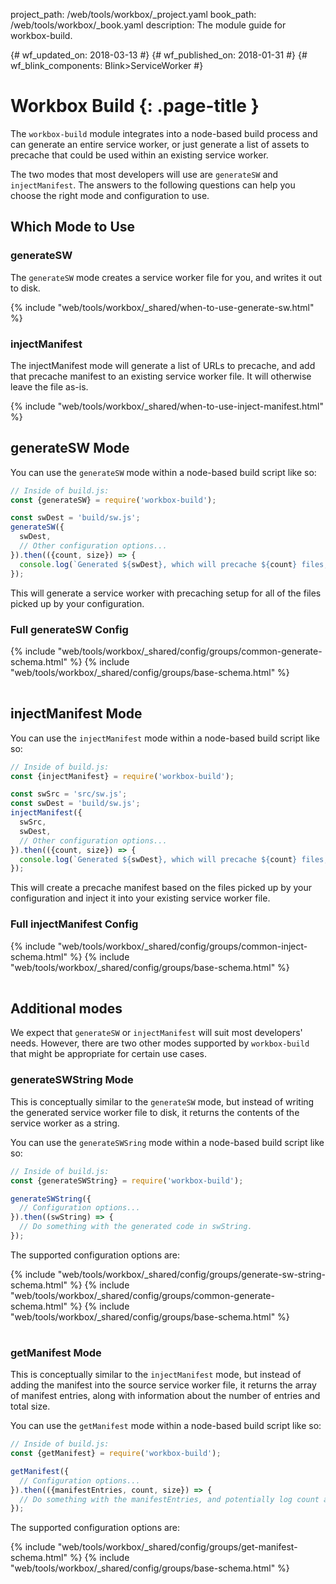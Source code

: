 project_path: /web/tools/workbox/_project.yaml
book_path: /web/tools/workbox/_book.yaml
description: The module guide for workbox-build.

{# wf_updated_on: 2018-03-13 #}
{# wf_published_on: 2018-01-31 #}
{# wf_blink_components: Blink>ServiceWorker #}

# Workbox Build {: .page-title }

The `workbox-build` module integrates into a node-based build process and can generate an entire
service worker, or just generate a list of assets to precache that could be used within an existing
service worker.

The two modes that most developers will use are `generateSW` and `injectManifest`. The answers to
the following questions can help you choose the right mode and configuration to use.

## Which Mode to Use

### generateSW

The `generateSW` mode creates a service worker file for you, and writes it out to disk.

{% include "web/tools/workbox/_shared/when-to-use-generate-sw.html" %}

### injectManifest

The injectManifest mode will generate a list of URLs to precache, and add that precache manifest to
an existing service worker file. It will otherwise leave the file as-is.

{% include "web/tools/workbox/_shared/when-to-use-inject-manifest.html" %}

## generateSW Mode

You can use the `generateSW` mode within a node-based build script like so:

```javascript
// Inside of build.js:
const {generateSW} = require('workbox-build');

const swDest = 'build/sw.js';
generateSW({
  swDest,
  // Other configuration options...
}).then(({count, size}) => {
  console.log(`Generated ${swDest}, which will precache ${count} files, totaling ${size} bytes.`);
});
```

This will generate a service worker with precaching setup for all of the files picked up by your
configuration.

### Full generateSW Config

<table class="responsive">
  <tbody>
{% include "web/tools/workbox/_shared/config/groups/common-generate-schema.html" %}
{% include "web/tools/workbox/_shared/config/groups/base-schema.html" %}
  </tbody>
</table>

## injectManifest Mode

You can use the `injectManifest` mode within a node-based build script like so:

```javascript
// Inside of build.js:
const {injectManifest} = require('workbox-build');

const swSrc = 'src/sw.js';
const swDest = 'build/sw.js';
injectManifest({
  swSrc,
  swDest,
  // Other configuration options...
}).then(({count, size}) => {
  console.log(`Generated ${swDest}, which will precache ${count} files, totaling ${size} bytes.`);
});
```

This will create a precache manifest based on the files picked up by your configuration and inject
it into your existing service worker file.

### Full injectManifest Config

<table class="responsive">
  <tbody>
{% include "web/tools/workbox/_shared/config/groups/common-inject-schema.html" %}
{% include "web/tools/workbox/_shared/config/groups/base-schema.html" %}
  </tbody>
</table>

## Additional modes

We expect that `generateSW` or `injectManifest` will suit most developers' needs. However, there are
two other modes supported by `workbox-build` that might be appropriate for certain use cases.

### generateSWString Mode

This is conceptually similar to the `generateSW` mode, but instead of writing the generated service
worker file to disk, it returns the contents of the service worker as a string.

You can use the `generateSWSring` mode within a node-based build script like so:

```javascript
// Inside of build.js:
const {generateSWString} = require('workbox-build');

generateSWString({
  // Configuration options...
}).then((swString) => {
  // Do something with the generated code in swString.
});
```

The supported configuration options are:

<table class="responsive">
  <tbody>
{% include "web/tools/workbox/_shared/config/groups/generate-sw-string-schema.html" %}
{% include "web/tools/workbox/_shared/config/groups/common-generate-schema.html" %}
{% include "web/tools/workbox/_shared/config/groups/base-schema.html" %}
  </tbody>
</table>

### getManifest Mode

This is conceptually similar to the `injectManifest` mode, but instead of adding the manifest into
the source service worker file, it returns the array of manifest entries, along with information
about the number of entries and total size.

You can use the `getManifest` mode within a node-based build script like so:

```javascript
// Inside of build.js:
const {getManifest} = require('workbox-build');

getManifest({
  // Configuration options...
}).then(({manifestEntries, count, size}) => {
  // Do something with the manifestEntries, and potentially log count and size.
});
```

The supported configuration options are:

<table class="responsive">
  <tbody>
{% include "web/tools/workbox/_shared/config/groups/get-manifest-schema.html" %}
{% include "web/tools/workbox/_shared/config/groups/base-schema.html" %}
  </tbody>
</table>
